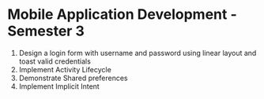 # Mobile Application Development - Semester 3

<ol>
  <li>Design a login form with username and password using linear layout and toast valid credentials</li>
  <li>Implement Activity Lifecycle</li>
  <li>Demonstrate Shared preferences</li>
  <li>Implement Implicit Intent</li>
 
  
</ol>
  
